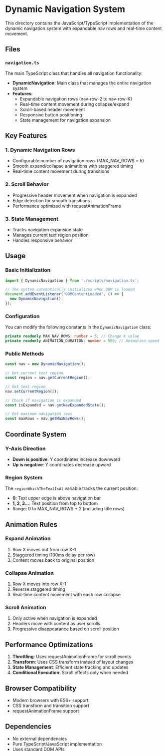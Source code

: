 # Dynamic Navigation System

This directory contains the JavaScript/TypeScript implementation of the dynamic navigation system with expandable nav rows and real-time content movement.

## Files

### `navigation.ts`
The main TypeScript class that handles all navigation functionality:

- **DynamicNavigation**: Main class that manages the entire navigation system
- **Features**:
  - Expandable navigation rows (nav-row-2 to nav-row-K)
  - Real-time content movement during collapse/expand
  - Scroll-based header movement
  - Responsive button positioning
  - State management for navigation expansion

## Key Features

### 1. Dynamic Navigation Rows
- Configurable number of navigation rows (MAX_NAV_ROWS = 5)
- Smooth expand/collapse animations with staggered timing
- Real-time content movement during transitions

### 2. Scroll Behavior
- Progressive header movement when navigation is expanded
- Edge detection for smooth transitions
- Performance optimized with requestAnimationFrame

### 3. State Management
- Tracks navigation expansion state
- Manages current text region position
- Handles responsive behavior

## Usage

### Basic Initialization
```typescript
import { DynamicNavigation } from './scripts/navigation.ts';

// The system automatically initializes when DOM is loaded
document.addEventListener('DOMContentLoaded', () => {
  new DynamicNavigation();
});
```

### Configuration
You can modify the following constants in the `DynamicNavigation` class:

```typescript
private readonly MAX_NAV_ROWS: number = 5; // Change K value
private readonly ANIMATION_DURATION: number = 500; // Animation speed
```

### Public Methods
```typescript
const nav = new DynamicNavigation();

// Get current text region
const region = nav.getCurrentRegion();

// Set text region
nav.setCurrentRegion(2);

// Check if navigation is expanded
const isExpanded = nav.getNavExpandedState();

// Get maximum navigation rows
const maxRows = nav.getMaxNavRows();
```

## Coordinate System

### Y-Axis Direction
- **Down is positive**: Y coordinates increase downward
- **Up is negative**: Y coordinates decrease upward

### Region System
The `regionWhichTheTextIsAt` variable tracks the current position:
- **0**: Text upper edge is above navigation bar
- **1, 2, 3...**: Text position from top to bottom
- Range: 0 to MAX_NAV_ROWS + 2 (including title rows)

## Animation Rules

### Expand Animation
1. Row X moves out from row X-1
2. Staggered timing (100ms delay per row)
3. Content moves back to original position

### Collapse Animation
1. Row X moves into row X-1
2. Reverse staggered timing
3. Real-time content movement with each row collapse

### Scroll Animation
1. Only active when navigation is expanded
2. Headers move with content as user scrolls
3. Progressive disappearance based on scroll position

## Performance Optimizations

1. **Throttling**: Uses requestAnimationFrame for scroll events
2. **Transform**: Uses CSS transform instead of layout changes
3. **State Management**: Efficient state tracking and updates
4. **Conditional Execution**: Scroll effects only when needed

## Browser Compatibility

- Modern browsers with ES6+ support
- CSS transform and transition support
- requestAnimationFrame support

## Dependencies

- No external dependencies
- Pure TypeScript/JavaScript implementation
- Uses standard DOM APIs
